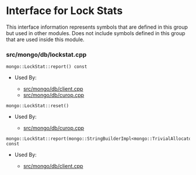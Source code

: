 
# Interface for Lock Stats
This interface information represents symbols that are defined in this group but used in other modules.  Does not include symbols defined in this group that are used inside this module.

### src/mongo/db/lockstat.cpp

<div></div>

    mongo::LockStat::report() const

- Used By:

    - [src/mongo/db/client.cpp](../../../../query\_and\_operation\_handling/client\_and\_operation\_tracking)
    - [src/mongo/db/curop.cpp](../../../../query\_and\_operation\_handling/client\_and\_operation\_tracking)

<div></div>

    mongo::LockStat::reset()

- Used By:

    - [src/mongo/db/curop.cpp](../../../../query\_and\_operation\_handling/client\_and\_operation\_tracking)

<div></div>

    mongo::LockStat::report(mongo::StringBuilderImpl<mongo::TrivialAllocator>&) const

- Used By:

    - [src/mongo/db/client.cpp](../../../../query\_and\_operation\_handling/client\_and\_operation\_tracking)

